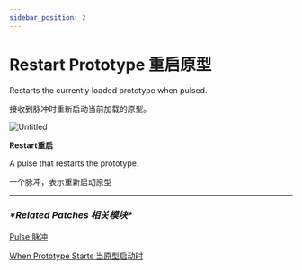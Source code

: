 ```yaml
---
sidebar_position: 2
---
```


# Restart Prototype 重启原型

Restarts the currently loaded prototype when pulsed.

接收到脉冲时重新启动当前加载的原型。

![Untitled](https://s3.us-west-2.amazonaws.com/secure.notion-static.com/dd8c20cf-c52c-43ff-b06d-de8ac5a44fe1/Untitled.png?X-Amz-Algorithm=AWS4-HMAC-SHA256&X-Amz-Content-Sha256=UNSIGNED-PAYLOAD&X-Amz-Credential=AKIAT73L2G45EIPT3X45%2F20220602%2Fus-west-2%2Fs3%2Faws4_request&X-Amz-Date=20220602T181945Z&X-Amz-Expires=86400&X-Amz-Signature=8796db359c360e4b61dc69c66c419debf9ca65c90fc42d654bc4a555d41a4f10&X-Amz-SignedHeaders=host&response-content-disposition=filename%20%3D%22Untitled.png%22&x-id=GetObject)

**Restart重启**

A pulse that restarts the prototype.

一个脉冲，表示重新启动原型

------

### ***\*Related Patches 相关模块\****

[Pulse 脉冲](https://www.notion.so/Pulse-ac15ab739fed400496866264e653095f)

[When Prototype Starts 当原型启动时](https://www.notion.so/When-Prototype-Starts-12d376a890464eafb4479f301add9e73)
